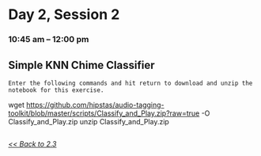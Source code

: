 # Day 2, Session 2
### 10:45 am – 12:00 pm

## Simple KNN Chime Classifier


```
Enter the following commands and hit return to download and unzip the notebook for this exercise.

```
wget https://github.com/hipstas/audio-tagging-toolkit/blob/master/scripts/Classify_and_Play.zip?raw=true -O Classify_and_Play.zip
unzip Classify_and_Play.zip
```
```




[*<< Back to 2.3*](2.3.md)
